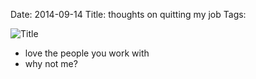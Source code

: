 Date: 2014-09-14
Title: thoughts on quitting my job
Tags: 

![Title](https://dl.dropbox.com/u/4291520/scriptogram/image.jpg)

- love the people you work with
- why not me?